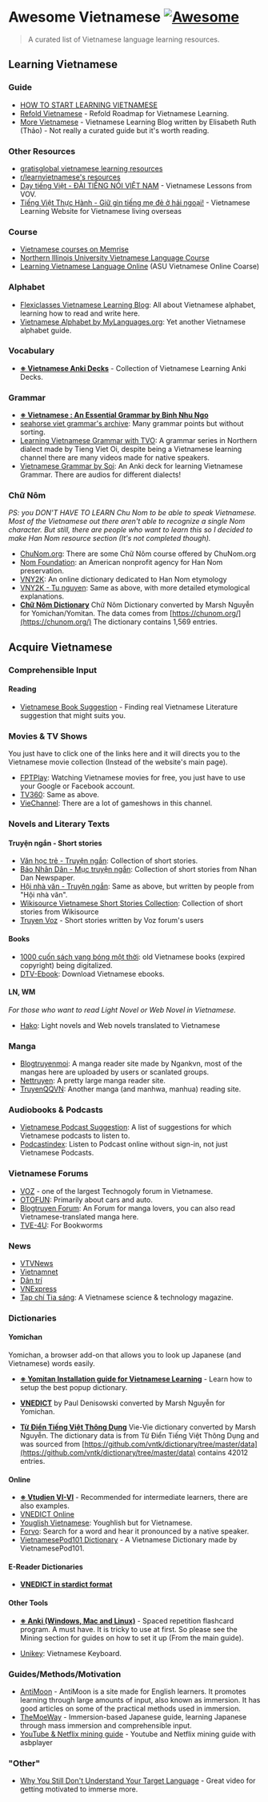 # Awesome Vietnamese [![Awesome](https://cdn.rawgit.com/sindresorhus/awesome/d7305f38d29fed78fa85652e3a63e154dd8e8829/media/badge.svg)](https://github.com/sindresorhus/awesome)

> A curated list of Vietnamese language learning resources.

## Learning Vietnamese

### Guide
- [HOW TO START LEARNING VIETNAMESE](https://www.youtube.com/watch?v=GRPnQe2FTrY) 
- [Refold Vietnamese](http://refold.link/vietnamese) - Refold Roadmap for Vietnamese Learning.
- [More Vietnamese](https://morevietnamese.com/) - Vietnamese Learning Blog written by Elisabeth Ruth (Thảo) - Not really a curated guide but it's worth reading.

### Other Resources
- [gratisglobal vietnamese learning resources](https://gratisglobal.com/learn-vietnamese-free/)
- [r/learnvietnamese's resources](https://www.reddit.com/r/learnvietnamese/comments/u0mdh/list_of_vietnamese_language_learning_resources/)
- [Dạy tiếng Việt - ĐÀI TIẾNG NÓI VIỆT NAM](https://vovworld.vn/vi-VN/day-tieng-viet/316.vov) - Vietnamese Lessons from VOV.
- [Tiếng Việt Thực Hành - Giữ gìn tiếng mẹ đẻ ở hải ngoại!](https://tiengviethuchanh.wordpress.com/) - Vietnamese Learning Website for Vietnamese living overseas

### Course

- [Vietnamese courses on Memrise]( https://www.memrise.com/course/2238657/mammens-vietnamese/edit/)
- [Northern Illinois University Vietnamese Language Course](http://www.seasite.niu.edu/vietnamese/vnlanguage/supportns/tableofcontent.htm)
- [Learning Vietnamese Language Online](http://www.public.asu.edu/~ickpl/vnonline/index.htm) (ASU Vietnamese Online Coarse)

### Alphabet

- [Flexiclasses Vietnamese Learning Blog](https://flexiclasses.com/vietnamese/alphabet/): All about Vietnamese alphabet, learning how to read and write here.
- [Vietnamese Alphabet by MyLanguages.org](http://www.mylanguages.org/vietnamese_alphabet.php): Yet another Vietnamese alphabet guide.

### Vocabulary

- [**※ Vietnamese Anki Decks**](anki.md) - Collection of Vietnamese Learning Anki Decks.

### Grammar
- [**※ Vietnamese : An Essential Grammar by Binh Nhu Ngo**](https://www.amazon.com/Vietnamese-Essential-Grammar-Routledge-Grammars-ebook/dp/B08BX6TMRV)
- [seahorse viet grammar's archive](https://seahorseviet.wordpress.com/category/grammar/): Many grammar points but without sorting.
- [Learning Vietnamese Grammar with TVO](https://www.youtube.com/playlist?list=PLpDgPu_Hq9ZxWC8CAODefCnjAov6t-3ev): A grammar series in Northern dialect made by Tieng Viet Oi, despite being a Vietnamese learning channel there are many videos made for native speakers.
- [Vietnamese Grammar by Soi](https://ankiweb.net/shared/info/1707723482): An Anki deck for learning Vietnamese Grammar. There are audios for different dialects! 

### Chữ Nôm

*PS: you DON'T HAVE TO LEARN Chu Nom to be able to speak Vietnamese. Most of the Vietnamese out there aren't able to recognize a single Nom character. But still, there are people who want to learn this so I decided to make Han Nom resource section (It's not completed though).*

- [ChuNom.org](https://chunom.org/): There are some Chữ Nôm course offered by ChuNom.org
- [Nom Foundation](https://nomfoundation.org/): an American nonprofit agency for Han Nom preservation. 
- [VNY2K](http://vny2k.com/hannom/index.aspx): An online dictionary dedicated to Han Nom etymology
- [VNY2K - Tu nguyen](http://vny2k.com/hannom/tunguyen.asp): Same as above, with more detailed etymological explanations.
- **[Chữ Nôm Dictionary](https://www.mediafire.com/file/sn5xjfcp045vh9p/Ch%E1%BB%AF_N%C3%B4m.zip/file)** Chữ Nôm Dictionary converted by Marsh Nguyễn for Yomichan/Yomitan. The data comes from [https://chunom.org/](https://chunom.org/) The dictionary contains 1,569 entries.


## Acquire Vietnamese

### Comprehensible Input

#### Reading
- [Vietnamese Book Suggestion](books.md) - Finding real Vietnamese Literature suggestion that might suits you.
 
### Movies & TV Shows

You just have to click one of the links here and it will directs you to the Vietnamese movie collection (Instead of the website's main page).

- [FPTPlay](https://fptplay.vn/block/category_vod/viet-nam-5575464417dc1321ee858668): Watching Vietnamese movies for free, you just have to use your Google or Facebook account. 
- [TV360](https://tv360.vn/movies/phim-viet-nam?c=3733): Same as above.
- [VieChannel](https://www.youtube.com/channel/UCkna2OcuN1E6u5I8GVtdkOw): There are a lot of gameshows in this channel.

### Novels and Literary Texts

#### Truyện ngắn - Short stories
- [Văn học trẻ - Truyện ngắn](https://vanhoctre.com/tac-gia-tac-pham/van-hoc-viet-nam/truyen-ngan): Collection of short stories.
- [Báo Nhân Dân - Mục truyện ngắn](https://nhandan.vn/truyen-ngan/): Collection of short stories from Nhan Dan Newspaper.
- [Hội nhà văn - Truyện ngắn](https://vanvn.vn/tac-pham-moi/truyen-ngan/): Same as above, but written by people from "Hội nhà văn".
- [Wikisource Vietnamese Short Stories Collection](https://vi.wikisource.org/wiki/Th%E1%BB%83_lo%E1%BA%A1i:Truy%E1%BB%87n_ng%E1%BA%AFn_Vi%E1%BB%87t_Nam): Collection of short stories from Wikisource
- [Truyen Voz](https://voz.vn/f/truyen-voz.96/) - Short stories written by Voz forum's users

#### Books
- [1000 cuốn sách vang bóng một thời](https://tve-4u.org/forums/1000-quyen-sach-viet-mot-thoi-vang-bong.136/): old Vietnamese books (expired copyright) being digitalized. 
- [DTV-Ebook](https://www.dtv-ebook.com): Download Vietnamese ebooks.

#### LN, WM
_For those who want to read Light Novel or Web Novel in Vietnamese._

- [Hako](https://ln.hako.vn/): Light novels and Web novels translated to Vietnamese

### Manga

- [Blogtruyenmoi](https://blogtruyenmoi.com/): A manga reader site made by Ngankvn, most of the mangas here are uploaded by users or scanlated groups.
- [Nettruyen](https://nettruyenco.vn/): A pretty large manga reader site.
- [TruyenQQVN](https://truyenqqvn.com/): Another manga (and manhwa, manhua) reading site.  

### Audiobooks & Podcasts
- [Vietnamese Podcast Suggestion](podcasts.md): A list of suggestions for which Vietnamese podcasts to listen to.
- [Podcastindex](https://podcastindex.org/): Listen to Podcast online without sign-in, not just Vietnamese Podcasts.

### Vietnamese Forums

- [VOZ](https://voz.vn/) - one of the largest Technogoly forum in Vietnamese. 
- [OTOFUN](https://www.otofun.net/forums): Primarily about cars and auto.
- [Blogtruyen Forum](https://forum.blogtruyenmoi.com/): An Forum for manga lovers, you can also read Vietnamese-translated manga here.
- [TVE-4U](https://tve-4u.org/): For Bookworms

### News
- [VTVNews](https://vtv.vn/)
- [Vietnamnet](https://vietnamnet.vn/)
- [Dân trí](https://dantri.com.vn/)
- [VNExpress](https://vnexpress.net/)
- [Tạp chí Tia sáng](https://tiasang.com.vn/): A Vietnamese science & technology magazine.

### Dictionaries

#### Yomichan
Yomichan, a browser add-on that allows you to look up Japanese (and Vietnamese) words easily. 

- [**※ Yomitan Installation guide for Vietnamese Learning**](yomitan.md) - Learn how to setup the best popup dictionary.

- **[VNEDICT](https://www.mediafire.com/folder/9ss2pn046fcjo/Vi%E1%BB%87t_-_Anh)** by Paul Denisowski converted by Marsh Nguyễn for Yomichan.
- **[Từ Điển Tiếng Việt Thông Dụng](https://www.mediafire.com/file/ekopqoj0627tpkw/T%E1%BB%AB_%C4%91i%E1%BB%83n_ti%E1%BA%BFng_Vi%E1%BB%87t.zip/file)** Vie-Vie dictionary converted by Marsh Nguyễn. The dictionary data is from Từ Điển Tiếng Việt Thông Dụng and was sourced from [https://github.com/vntk/dictionary/tree/master/data](https://github.com/vntk/dictionary/tree/master/data) contains 42012 entries.

#### Online

- [**※ Vtudien VI-VI**](https://vtudien.com/viet-viet) - Recommended for intermediate learners, there are also examples.
- [VNEDICT Online](http://www.denisowski.org/Vietnamese/Vietnamese.html)
- [Youglish Vietnamese](https://youglish.com/vietnamese): Youghlish but for Vietnamese.
- [Forvo](https://forvo.com/languages/vi/): Search for a word and hear it pronounced by a native speaker.
- [VietnamesePod101 Dictionary](https://www.vietnamesepod101.com/vietnamese-dictionary/) - A Vietnamese Dictionary made by VietnamesePod101.

#### E-Reader Dictionaries
- **[VNEDICT in stardict format](https://www.mediafire.com/folder/9ss2pn046fcjo/Vi%E1%BB%87t_-_Anh)**

#### Other Tools

- **[※ Anki (Windows, Mac and Linux)](https://apps.ankiweb.net/)** - Spaced repetition flashcard program. A must have. It is tricky to use at first. So please see the Mining section for guides on how to set it up (From the main guide).

- [Unikey](https://www.unikey.org/download.html): Vietnamese Keyboard.
    
  
### Guides/Methods/Motivation

- [AntiMoon](http://www.antimoon.com/) - AntiMoon is a site made for English learners. It promotes learning through large amounts of input, also known as immersion. It has good articles on some of the practical methods used in immersion.
- [TheMoeWay](http://learnjapanese.moe/) - Immersion-based Japanese guide, learning Japanese through mass immersion and comprehensible input.
- [YouTube & Netflix mining guide](https://soyuz18.notion.site/Sentence-mining-from-Netflix-and-YouTube-with-asbplayer-83a03590cd8349ba81ca10340645b565) - Youtube and Netflix mining guide with asbplayer

### "Other"

- [Why You Still Don't Understand Your Target Language](https://youtu.be/_LIz-Wbt4us) - Great video for getting motivated to immerse more.
